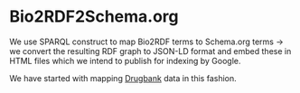 # Bio2RDF2Schema.org

We use SPARQL construct to map Bio2RDF terms to Schema.org terms -> we convert the resulting RDF graph to JSON-LD format and embed these in HTML files which we intend to publish for indexing by Google.

We have started with mapping [Drugbank](http://www.drugbank.ca/) data in this fashion.
